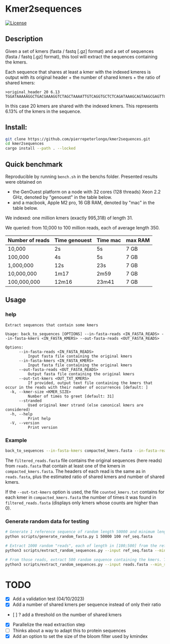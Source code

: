 # Kmer2sequences

[![License](http://img.shields.io/:license-affero-blue.svg)](http://www.gnu.org/licenses/agpl-3.0.en.html)

## Description

Given a set of kmers (fasta / fastq [.gz] format) and a set of sequences  (fasta / fastq [.gz] format), this tool will extract the sequences containing the kmers.

Each sequence that shares at least a kmer with the indexed kmeres is output with its original header + the number of shared kmers + the ratio of shared kmers:
```
>original_header 20 6.13
TGGATAAAAAGGCTGACGAAAGGTCTAGCTAAAATTGTCAGGTGCTCTCAGATAAAGCAGTAAGCGAGTTGGTGTTCGCTGAGCGTCGACTAGGCAACGTTAAAGCTATTTTAGGC...
```
In this case 20 kmers are shared with the indexed kmers. This represents 6.13% of the kmers in the sequence.


## Install:

```bash
git clone https://github.com/pierrepeterlongo/kmer2sequences.git
cd kmer2sequences
cargo install --path . --locked
```
 
## Quick benchmark
Reproducible by running `bench.sh` in the benchs folder. 
Presented results were obtained on 
* the GenOuest platform on a node with 32 cores (128 threads) Xeon 2.2 GHz, denoted by "genouest" in the table below.
* and a macbook, Apple M2 pro, 16 GB RAM, denoted by "mac" in the table below.

We indexed: one million kmers (exactly 995,318) of length 31.

We queried: from 10,000 to 100 million reads, each of average length 350.

| Number of reads | Time genouest | Time mac |  max RAM |
|-----------------|----------|---|---|
| 10,000          | 2s   | 	5s | 7 GB |
| 100,000         | 4s   | 	5s | 7 GB |
| 1,000,000       | 12s  | 23s	 | 7 GB |
| 10,000,000       | 1m17  | 2m59	 | 7 GB |
| 100,000,000       | 12m16 | 23m41	 | 7 GB |

## Usage
### help
```	
Extract sequences that contain some kmers

Usage: back_to_sequences [OPTIONS] --in-fasta-reads <IN_FASTA_READS> --in-fasta-kmers <IN_FASTA_KMERS> --out-fasta-reads <OUT_FASTA_READS>

Options:
      --in-fasta-reads <IN_FASTA_READS>
          Input fasta file containing the original kmers
      --in-fasta-kmers <IN_FASTA_KMERS>
          Input fasta file containing the original kmers
      --out-fasta-reads <OUT_FASTA_READS>
          Output fasta file containing the original kmers
      --out-txt-kmers <OUT_TXT_KMERS>
          If provided, output text file containing the kmers that occur in the reads with their number of occurrences [default: ]
  -k, --kmer-size <KMER_SIZE>
          Number of times to greet [default: 31]
      --stranded
          Used original kmer strand (else canonical kmers are considered)
  -h, --help
          Print help
  -V, --version
          Print version
```

### Example 
```bash
back_to_sequences --in-fasta-kmers compacted_kmers.fasta --in-fasta-reads reads.fasta --out-fasta-reads filtered_reads.fasta  --out-txt-kmers counted_kmers.txt
```

The `filtered_reads.fasta` file contains the original sequences (here reads) from `reads.fasta` that contain at least one of the kmers in `compacted_kmers.fasta`.
The headers of each read is the same as in `reads.fasta`, plus the estimated ratio of shared kmers and number of shared kmers.

If the `--out-txt-kmers` option is used, the file `counted_kmers.txt` contains for each kmer in `compacted_kmers.fasta` the number of times it was found in `filtered_reads.fasta` (displays only kmers whose counts are higher than 0).

### Generate random data for testing
```bash
# Generate 1 reference sequence of random length 50000 and minimum length 100
python scripts/generate_random_fasta.py 1 50000 100 ref_seq.fasta

# Extract 1000 random "reads", each of length in [100;500] from the reference sequence
python3 scripts/extract_random_sequences.py --input ref_seq.fasta --min_size 100 --max_size 500 --num 1000 --output reads.fasta 

# From those reads, extract 500 random sequence containing the kmers. Those kmers are stored in sequences of length in [31;70]
python3 scripts/extract_random_sequences.py --input reads.fasta --min_size 31 --max_size 70 --num 500 --output compacted_kmers.fasta
```



# TODO
* [X] Add a validation test (04/10/2023)
* [X] Add a number of shared kmers per sequence instead of only their ratio 
* [ ] ? add a threshold on the number of shared kmers
* [X] Parallelize the read extraction step
* [ ] Thinks about a way to adapt this to protein sequences
* [X] Add an option to set the size of the bloom filter used by kmindex
